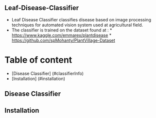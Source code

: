 ## Leaf-Disease-Classifier

* Leaf Disease Classifier classifies disease based on image processing techniques for automated vision system used at agricultural field. 
* The classifier is trained on the dataset found at :
      * https://www.kaggle.com/emmarex/plantdisease
      * https://github.com/spMohanty/PlantVillage-Dataset

# Table of content
- [Disease Classifier] (#classifierInfo)
- [Installation] (#installation)

## Disease Classifier

## Installation
